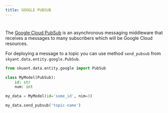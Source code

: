 ```yaml
---
title: GOOGLE PUBSUB
---
```


#


The [Google Cloud PubSub](https://cloud.google.com/pubsub/) is an asynchronous messaging middleware
that receives a messages to many subscribers which will be Google Cloud resources.

For deploying a message to a topic you can use method `send_pubsub` from
`skyant.data.entity.google.PubSub`.

```py linenums='1' title='send data to the pubsub topic'
from skuant.data.entity.google import PubSub

class MyModel(PubSub):
    id: str
    num: int

my_data = MyModel(id='some_id', nim=3)

my_data.send_pubsub('topic-name')
```
